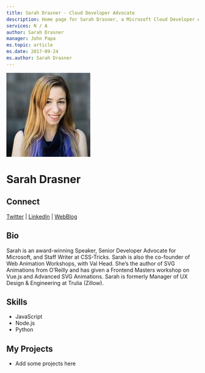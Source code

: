 ```yaml
---
title: Sarah Drasner - Cloud Developer Advocate
description: Home page for Sarah Drasner, a Microsoft Cloud Developer Advocate
services: N / A
author: Sarah Drasner
manager: John Papa
ms.topic: article
ms.date: 2017-09-24
ms.author: Sarah Drasner
---
```


![Image of Sarah Drasner](media/profiles/sarah-drasner.jpg)

# Sarah Drasner


## Connect
[Twitter](https://twitter.com/sarah_edo) | [LinkedIn](https://linkedin.com/in/sarahdrasner) | [WebBlog](https://css-tricks.com/author/sdrasner/) 

## Bio

Sarah is an award-winning Speaker, Senior Developer Advocate for Microsoft, and Staff Writer at CSS-Tricks. Sarah is also the co-founder of Web Animation Workshops, with Val Head. She’s the author of SVG Animations from O’Reilly and has given a Frontend Masters workshop on Vue.js and Advanced SVG Animations. Sarah is formerly Manager of UX Design & Engineering at Trulia (Zillow).

## Skills

* JavaScript
* Node.js
* Python


## My Projects

* Add some projects here
